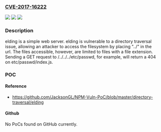 ### [CVE-2017-16222](https://cve.mitre.org/cgi-bin/cvename.cgi?name=CVE-2017-16222)
![](https://img.shields.io/static/v1?label=Product&message=elding%20node%20module&color=blue)
![](https://img.shields.io/static/v1?label=Version&message=n%2Fa&color=blue)
![](https://img.shields.io/static/v1?label=Vulnerability&message=Path%20Traversal%20(CWE-22)&color=brighgreen)

### Description

elding is a simple web server. elding is vulnerable to a directory traversal issue, allowing an attacker to access the filesystem by placing "../" in the url. The files accessible, however, are limited to files with a file extension. Sending a GET request to /../../../etc/passwd, for example, will return a 404 on etc/passwd/index.js.

### POC

#### Reference
- https://github.com/JacksonGL/NPM-Vuln-PoC/blob/master/directory-traversal/elding

#### Github
No PoCs found on GitHub currently.

